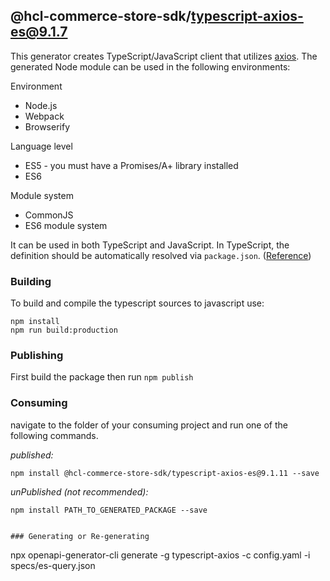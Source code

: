 ## @hcl-commerce-store-sdk/typescript-axios-es@9.1.7

This generator creates TypeScript/JavaScript client that utilizes [axios](https://github.com/axios/axios). The generated Node module can be used in the following environments:

Environment

- Node.js
- Webpack
- Browserify

Language level

- ES5 - you must have a Promises/A+ library installed
- ES6

Module system

- CommonJS
- ES6 module system

It can be used in both TypeScript and JavaScript. In TypeScript, the definition should be automatically resolved via `package.json`. ([Reference](http://www.typescriptlang.org/docs/handbook/typings-for-npm-packages.html))

### Building

To build and compile the typescript sources to javascript use:

```
npm install
npm run build:production
```

### Publishing

First build the package then run `npm publish`

### Consuming

navigate to the folder of your consuming project and run one of the following commands.

_published:_

```
npm install @hcl-commerce-store-sdk/typescript-axios-es@9.1.11 --save
```

_unPublished (not recommended):_

```
npm install PATH_TO_GENERATED_PACKAGE --save


### Generating or Re-generating

```

npx openapi-generator-cli generate -g typescript-axios -c config.yaml -i specs/es-query.json

```

```

